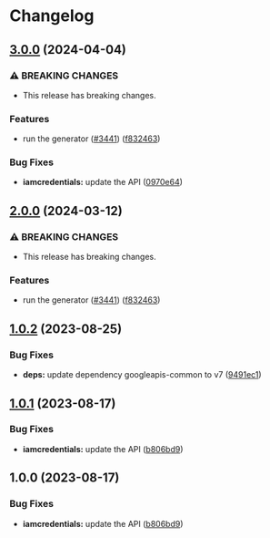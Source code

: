 # Changelog

## [3.0.0](https://github.com/googleapis/google-api-nodejs-client/compare/iamcredentials-v2.0.0...iamcredentials-v3.0.0) (2024-04-04)


### ⚠ BREAKING CHANGES

* This release has breaking changes.

### Features

* run the generator ([#3441](https://github.com/googleapis/google-api-nodejs-client/issues/3441)) ([f832463](https://github.com/googleapis/google-api-nodejs-client/commit/f832463312572dc58fe89f9254282982a520d1df))


### Bug Fixes

* **iamcredentials:** update the API ([0970e64](https://github.com/googleapis/google-api-nodejs-client/commit/0970e64300eebdd1f28f1386c7827bc5f81e533c))

## [2.0.0](https://github.com/googleapis/google-api-nodejs-client/compare/iamcredentials-v1.0.2...iamcredentials-v2.0.0) (2024-03-12)


### ⚠ BREAKING CHANGES

* This release has breaking changes.

### Features

* run the generator ([#3441](https://github.com/googleapis/google-api-nodejs-client/issues/3441)) ([f832463](https://github.com/googleapis/google-api-nodejs-client/commit/f832463312572dc58fe89f9254282982a520d1df))

## [1.0.2](https://github.com/googleapis/google-api-nodejs-client/compare/iamcredentials-v1.0.1...iamcredentials-v1.0.2) (2023-08-25)


### Bug Fixes

* **deps:** update dependency googleapis-common to v7 ([9491ec1](https://github.com/googleapis/google-api-nodejs-client/commit/9491ec1cdc3c413e7d73edcfcd59cf5c28a7c855))

## [1.0.1](https://github.com/googleapis/google-api-nodejs-client/compare/iamcredentials-v1.0.0...iamcredentials-v1.0.1) (2023-08-17)


### Bug Fixes

* **iamcredentials:** update the API ([b806bd9](https://github.com/googleapis/google-api-nodejs-client/commit/b806bd9fb910696969f120c0e4c55ab6625698e8))

## 1.0.0 (2023-08-17)


### Bug Fixes

* **iamcredentials:** update the API ([b806bd9](https://github.com/googleapis/google-api-nodejs-client/commit/b806bd9fb910696969f120c0e4c55ab6625698e8))
